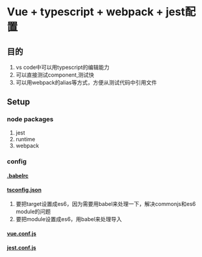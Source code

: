 # Vue + typescript + webpack + jest配置

## 目的
1. vs code中可以用typescript的编辑能力
1. 可以直接测试component,测试快
1. 可以用webpack的alias等方式，方便从测试代码中引用文件

## Setup
### node packages
1. jest
1. runtime
1. webpack
### config
#### [.babelrc](./files/.babelrc)
####  [tsconfig.json](./files/tsconfig.json)
1.  要把target设置成es6，因为需要用babel来处理一下，解决commonjs和es6 module的问题
1.  要把module设置成es6，用babel来处理导入
#### [vue.conf.js](./files/vue.conf.js)

#### [jest.conf.js](./files/jest.conf.js)
